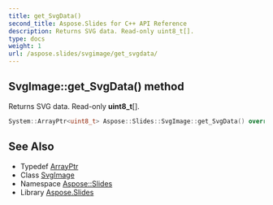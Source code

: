 ```yaml
---
title: get_SvgData()
second_title: Aspose.Slides for C++ API Reference
description: Returns SVG data. Read-only uint8_t[].
type: docs
weight: 1
url: /aspose.slides/svgimage/get_svgdata/
---
```

## SvgImage::get_SvgData() method


Returns SVG data. Read-only **uint8_t**[].

```cpp
System::ArrayPtr<uint8_t> Aspose::Slides::SvgImage::get_SvgData() override
```

## See Also

* Typedef [ArrayPtr](../../../system/arrayptr/)
* Class [SvgImage](../)
* Namespace [Aspose::Slides](../../)
* Library [Aspose.Slides](../../../)